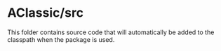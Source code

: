 # AClassic/src

This folder contains source code that will automatically be added to the classpath when
the package is used.
